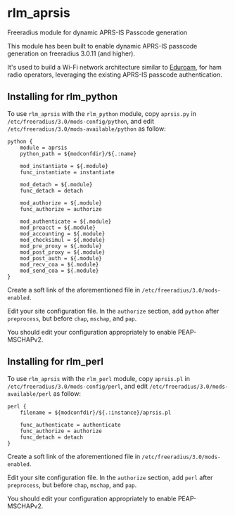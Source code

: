 # rlm_aprsis
Freeradius module for dynamic APRS-IS Passcode generation

This module has been built to enable dynamic APRS-IS passcode generation on freeradius 3.0.11 (and higher). 

It's used to build a Wi-Fi network architecture similar to [Eduroam](https://www.eduroam.org), for ham radio operators, leveraging the existing APRS-IS passcode authentication. 

## Installing for rlm_python

To use `rlm_aprsis` with the `rlm_python` module, copy `aprsis.py` in `/etc/freeradius/3.0/mods-config/python`, and edit `/etc/freeradius/3.0/mods-available/python` as follow:

```
python {
	module = aprsis
	python_path = ${modconfdir}/${.:name}

	mod_instantiate = ${.module}
	func_instantiate = instantiate

	mod_detach = ${.module}
	func_detach = detach

	mod_authorize = ${.module}
	func_authorize = authorize

	mod_authenticate = ${.module}
	mod_preacct = ${.module}
	mod_accounting = ${.module}
	mod_checksimul = ${.module}
	mod_pre_proxy = ${.module}
	mod_post_proxy = ${.module}
	mod_post_auth = ${.module}
	mod_recv_coa = ${.module}
	mod_send_coa = ${.module}
}
```
Create a soft link of the aforementioned file in `/etc/freeradius/3.0/mods-enabled`.

Edit your site configuration file. In the `authorize` section, add `python` after `preprocess`, but before `chap`, `mschap`, and `pap`.

You should edit your configuration appropriately to enable PEAP-MSCHAPv2.  

## Installing for rlm_perl

To use `rlm_aprsis` with the `rlm_perl` module, copy `aprsis.pl` in `/etc/freeradius/3.0/mods-config/perl`, and edit `/etc/freeradius/3.0/mods-available/perl` as follow:

```
perl {
	filename = ${modconfdir}/${.:instance}/aprsis.pl

	func_authenticate = authenticate
	func_authorize = authorize
	func_detach = detach
}
```
Create a soft link of the aforementioned file in `/etc/freeradius/3.0/mods-enabled`.

Edit your site configuration file. In the `authorize` section, add `perl` after `preprocess`, but before `chap`, `mschap`, and `pap`.

You should edit your configuration appropriately to enable PEAP-MSCHAPv2.  

